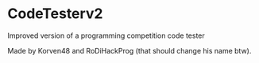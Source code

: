 # CodeTesterv2
Improved version of a programming competition code tester


Made by Korven48 and RoDiHackProg (that should change his name btw).
